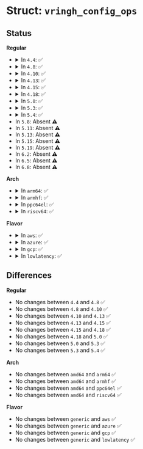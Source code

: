 # Struct: <code>vringh_config_ops</code>

## Status
<b>Regular</b>
<ul>
<li>
<details>
<summary>In <code>4.4</code>: ✅</summary>

```c
struct vringh_config_ops {
    int (*find_vrhs)(struct virtio_device *, unsigned int, struct vringh **, vrh_callback_t **);
    void (*del_vrhs)(struct virtio_device *);
};
```
</details>
</li>
<li>
<details>
<summary>In <code>4.8</code>: ✅</summary>

```c
struct vringh_config_ops {
    int (*find_vrhs)(struct virtio_device *, unsigned int, struct vringh **, vrh_callback_t **);
    void (*del_vrhs)(struct virtio_device *);
};
```
</details>
</li>
<li>
<details>
<summary>In <code>4.10</code>: ✅</summary>

```c
struct vringh_config_ops {
    int (*find_vrhs)(struct virtio_device *, unsigned int, struct vringh **, vrh_callback_t **);
    void (*del_vrhs)(struct virtio_device *);
};
```
</details>
</li>
<li>
<details>
<summary>In <code>4.13</code>: ✅</summary>

```c
struct vringh_config_ops {
    int (*find_vrhs)(struct virtio_device *, unsigned int, struct vringh **, vrh_callback_t **);
    void (*del_vrhs)(struct virtio_device *);
};
```
</details>
</li>
<li>
<details>
<summary>In <code>4.15</code>: ✅</summary>

```c
struct vringh_config_ops {
    int (*find_vrhs)(struct virtio_device *, unsigned int, struct vringh **, vrh_callback_t **);
    void (*del_vrhs)(struct virtio_device *);
};
```
</details>
</li>
<li>
<details>
<summary>In <code>4.18</code>: ✅</summary>

```c
struct vringh_config_ops {
    int (*find_vrhs)(struct virtio_device *, unsigned int, struct vringh **, vrh_callback_t **);
    void (*del_vrhs)(struct virtio_device *);
};
```
</details>
</li>
<li>
<details>
<summary>In <code>5.0</code>: ✅</summary>

```c
struct vringh_config_ops {
    int (*find_vrhs)(struct virtio_device *, unsigned int, struct vringh **, vrh_callback_t **);
    void (*del_vrhs)(struct virtio_device *);
};
```
</details>
</li>
<li>
<details>
<summary>In <code>5.3</code>: ✅</summary>

```c
struct vringh_config_ops {
    int (*find_vrhs)(struct virtio_device *, unsigned int, struct vringh **, vrh_callback_t **);
    void (*del_vrhs)(struct virtio_device *);
};
```
</details>
</li>
<li>
<details>
<summary>In <code>5.4</code>: ✅</summary>

```c
struct vringh_config_ops {
    int (*find_vrhs)(struct virtio_device *, unsigned int, struct vringh **, vrh_callback_t **);
    void (*del_vrhs)(struct virtio_device *);
};
```
</details>
</li>
<li>
In <code>5.8</code>: Absent ⚠️
</li>
<li>
In <code>5.11</code>: Absent ⚠️
</li>
<li>
In <code>5.13</code>: Absent ⚠️
</li>
<li>
In <code>5.15</code>: Absent ⚠️
</li>
<li>
In <code>5.19</code>: Absent ⚠️
</li>
<li>
In <code>6.2</code>: Absent ⚠️
</li>
<li>
In <code>6.5</code>: Absent ⚠️
</li>
<li>
In <code>6.8</code>: Absent ⚠️
</li>
</ul>
<b>Arch</b>
<ul>
<li>
<details>
<summary>In <code>arm64</code>: ✅</summary>

```c
struct vringh_config_ops {
    int (*find_vrhs)(struct virtio_device *, unsigned int, struct vringh **, vrh_callback_t **);
    void (*del_vrhs)(struct virtio_device *);
};
```
</details>
</li>
<li>
<details>
<summary>In <code>armhf</code>: ✅</summary>

```c
struct vringh_config_ops {
    int (*find_vrhs)(struct virtio_device *, unsigned int, struct vringh **, vrh_callback_t **);
    void (*del_vrhs)(struct virtio_device *);
};
```
</details>
</li>
<li>
<details>
<summary>In <code>ppc64el</code>: ✅</summary>

```c
struct vringh_config_ops {
    int (*find_vrhs)(struct virtio_device *, unsigned int, struct vringh **, vrh_callback_t **);
    void (*del_vrhs)(struct virtio_device *);
};
```
</details>
</li>
<li>
<details>
<summary>In <code>riscv64</code>: ✅</summary>

```c
struct vringh_config_ops {
    int (*find_vrhs)(struct virtio_device *, unsigned int, struct vringh **, vrh_callback_t **);
    void (*del_vrhs)(struct virtio_device *);
};
```
</details>
</li>
</ul>
<b>Flavor</b>
<ul>
<li>
<details>
<summary>In <code>aws</code>: ✅</summary>

```c
struct vringh_config_ops {
    int (*find_vrhs)(struct virtio_device *, unsigned int, struct vringh **, vrh_callback_t **);
    void (*del_vrhs)(struct virtio_device *);
};
```
</details>
</li>
<li>
<details>
<summary>In <code>azure</code>: ✅</summary>

```c
struct vringh_config_ops {
    int (*find_vrhs)(struct virtio_device *, unsigned int, struct vringh **, vrh_callback_t **);
    void (*del_vrhs)(struct virtio_device *);
};
```
</details>
</li>
<li>
<details>
<summary>In <code>gcp</code>: ✅</summary>

```c
struct vringh_config_ops {
    int (*find_vrhs)(struct virtio_device *, unsigned int, struct vringh **, vrh_callback_t **);
    void (*del_vrhs)(struct virtio_device *);
};
```
</details>
</li>
<li>
<details>
<summary>In <code>lowlatency</code>: ✅</summary>

```c
struct vringh_config_ops {
    int (*find_vrhs)(struct virtio_device *, unsigned int, struct vringh **, vrh_callback_t **);
    void (*del_vrhs)(struct virtio_device *);
};
```
</details>
</li>
</ul>

## Differences
<b>Regular</b>
<ul>
<li>
No changes between <code>4.4</code> and <code>4.8</code> ✅
</li>
<li>
No changes between <code>4.8</code> and <code>4.10</code> ✅
</li>
<li>
No changes between <code>4.10</code> and <code>4.13</code> ✅
</li>
<li>
No changes between <code>4.13</code> and <code>4.15</code> ✅
</li>
<li>
No changes between <code>4.15</code> and <code>4.18</code> ✅
</li>
<li>
No changes between <code>4.18</code> and <code>5.0</code> ✅
</li>
<li>
No changes between <code>5.0</code> and <code>5.3</code> ✅
</li>
<li>
No changes between <code>5.3</code> and <code>5.4</code> ✅
</li>
</ul>
<b>Arch</b>
<ul>
<li>
No changes between <code>amd64</code> and <code>arm64</code> ✅
</li>
<li>
No changes between <code>amd64</code> and <code>armhf</code> ✅
</li>
<li>
No changes between <code>amd64</code> and <code>ppc64el</code> ✅
</li>
<li>
No changes between <code>amd64</code> and <code>riscv64</code> ✅
</li>
</ul>
<b>Flavor</b>
<ul>
<li>
No changes between <code>generic</code> and <code>aws</code> ✅
</li>
<li>
No changes between <code>generic</code> and <code>azure</code> ✅
</li>
<li>
No changes between <code>generic</code> and <code>gcp</code> ✅
</li>
<li>
No changes between <code>generic</code> and <code>lowlatency</code> ✅
</li>
</ul>
